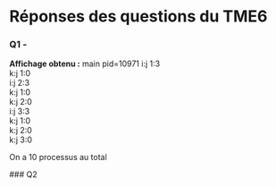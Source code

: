 # Réponses des questions du TME6

### Q1 -
**Affichage obtenu :**
main pid=10971
 i:j 1:3  
 k:j 1:0  
 i:j 2:3  
 k:j 1:0  
 k:j 2:0  
 i:j 3:3  
 k:j 1:0  
 k:j 2:0  
 k:j 3:0  

 On a 10 processus au total

 ### Q2 
